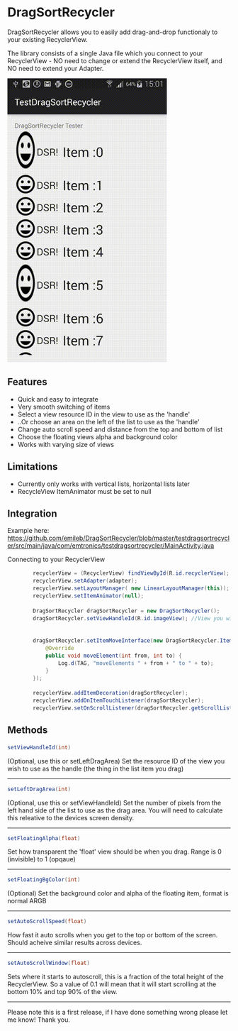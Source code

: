 DragSortRecycler
================

DragSortRecycler allows you to easily add drag-and-drop functionaly to your existing RecyclerView.

The library consists of a single Java file which you connect to your RecyclerView - NO need to change or extend the RecyclerView itself, and NO need to extend your Adapter.

![demo](Screenshots/demo.gif)

## Features
* Quick and easy to integrate
* Very smooth switching of items
* Select a view resource ID in the view to use as the 'handle'
* ..Or choose an area on the left of the list to use as the 'handle'
* Change auto scroll speed and distance from the top and bottom of list
* Choose the floating views alpha and background color
* Works with varying size of views

## Limitations
* Currently only works with vertical lists, horizontal lists later
* RecycleView ItemAnimator must be set to null

## Integration
Example here: https://github.com/emileb/DragSortRecycler/blob/master/testdragsortrecycler/src/main/java/com/emtronics/testdragsortrecycler/MainActivity.java


Connecting to your RecyclerView
```java
        recyclerView = (RecyclerView) findViewById(R.id.recyclerView);
        recyclerView.setAdapter(adapter);
        recyclerView.setLayoutManager( new LinearLayoutManager(this));
        recyclerView.setItemAnimator(null);
        
        DragSortRecycler dragSortRecycler = new DragSortRecycler();
        dragSortRecycler.setViewHandleId(R.id.imageView); //View you wish to use as the handle
        

        dragSortRecycler.setItemMoveInterface(new DragSortRecycler.ItemMovedInterface() {
            @Override
            public void moveElement(int from, int to) {
                Log.d(TAG, "moveElements " + from + " to " + to);
            }
        });

        recyclerView.addItemDecoration(dragSortRecycler);
        recyclerView.addOnItemTouchListener(dragSortRecycler);
        recyclerView.setOnScrollListener(dragSortRecycler.getScrollListener());
```

## Methods

```java
setViewHandleId(int)
```
(Optional, use this or setLeftDragArea) Set the resource ID of the view you wish to use as the handle (the thing in the list item you drag)
<hr>

```java
setLeftDragArea(int)
```
(Optional, use this or setViewHandleId) Set the number of pixels from the left hand side of the list to use as the drag area. You will need to calculate this releative to the devices screen density.
<hr>

```java
setFloatingAlpha(float)
```
Set how transparent the 'float' view should be when you drag. Range is 0 (invisible) to 1 (opqaue)
<hr>

```java
setFloatingBgColor(int)
```
(Optional) Set the background color and alpha of the floating item, format is normal ARGB
<hr>

```java
setAutoScrollSpeed(float)
```
How fast it auto scrolls when you get to the top or bottom of the screen. Should acheive similar results across devices.
<hr>

```java
setAutoScrollWindow(float)
```
Sets where it starts to autoscroll, this is a fraction of the total height of the RecyclerView. So a value of 0.1 will mean that it will start scrolling at the bottom 10% and top 90% of the view.
<hr>






Please note this is a first release, if I have done something wrong please let me know! Thank you.
